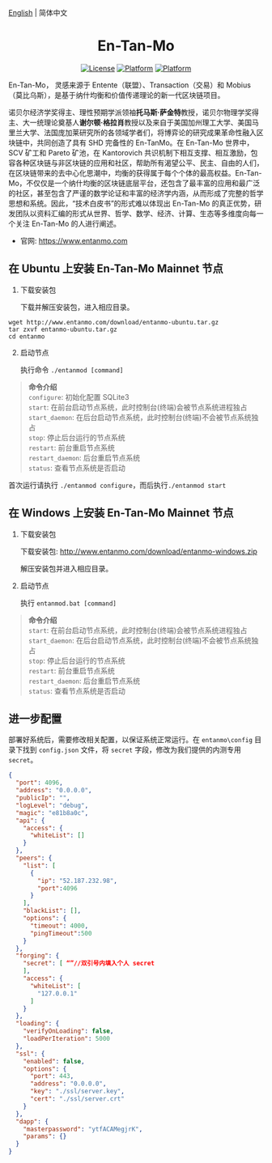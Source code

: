 [English](./README.md) | 简体中文

<h1 align="center">En-Tan-Mo</h1>
<div align="center">

[![License](https://img.shields.io/badge/license-MIT-yellow.svg?style=flat)]()
[![Platform](https://img.shields.io/badge/platform-Ubuntu-orange.svg?style=flat)](http://www.entanmo.com/download/entanmo-ubuntu.tar.gz)
[![Platform](https://img.shields.io/badge/platform-Windows-blue.svg?style=flat)](http://www.entanmo.com/download/entanmo-windows.zip)

</div>   

En-Tan-Mo， 灵感来源于 Entente（联盟）、Transaction（交易）和 Mobius（莫比乌斯），是基于纳什均衡和价值传递理论的新一代区块链项目。

诺贝尔经济学奖得主、理性预期学派领袖**托马斯·萨金特**教授，诺贝尔物理学奖得主、大一统理论奠基人**谢尔顿·格拉肖**教授以及来自于美国加州理工大学、美国马里兰大学、法国庞加莱研究所的各领域学者们，将博弈论的研究成果革命性融入区块链中，共同创造了具有 SHD 完备性的 En-TanMo。在 En-Tan-Mo 世界中，SCV 矿工和 Pareto 矿池，在 Kantorovich 共识机制下相互支撑、相互激励，包容各种区块链与非区块链的应用和社区，帮助所有渴望公平、民主、自由的人们，在区块链带来的去中心化思潮中，均衡的获得属于每个个体的最高权益。En-Tan-Mo，不仅仅是一个纳什均衡的区块链底层平台，还包含了最丰富的应用和最广泛的社区，甚至包含了严谨的数学论证和丰富的经济学内涵，从而形成了完整的哲学思想和系统。因此，“技术白皮书”的形式难以体现出 En-Tan-Mo 的真正优势，研发团队以资料汇编的形式从世界、哲学、数学、经济、计算、生态等多维度向每一个关注 En-Tan-Mo 的人进行阐述。

- 官网: https://www.entanmo.com

## 在 Ubuntu 上安装 En-Tan-Mo Mainnet 节点

1. 下载安装包

   下载并解压安装包，进入相应目录。

```
wget http://www.entanmo.com/download/entanmo-ubuntu.tar.gz
tar zxvf entanmo-ubuntu.tar.gz
cd entanmo
```

2. 启动节点

   执行命令 `./entanmod [command]`

> **命令介绍**  
`configure`: 初始化配置 SQLite3  
`start`: 在前台启动节点系统，此时控制台(终端)会被节点系统进程独占  
`start_daemon`: 在后台启动节点系统，此时控制台(终端)不会被节点系统独占  
`stop`: 停止后台运行的节点系统  
`restart`: 前台重启节点系统  
`restart_daemon`: 后台重启节点系统  
`status`: 查看节点系统是否启动  

首次运行请执行 `./entanmod configure`，而后执行`./entanmod start`


## 在 Windows 上安装 En-Tan-Mo Mainnet 节点

1. 下载安装包

   下载安装包: http://www.entanmo.com/download/entanmo-windows.zip

   解压安装包并进入相应目录。

2. 启动节点

   执行 `entanmod.bat [command]`

> **命令介绍**  
`start`: 在前台启动节点系统，此时控制台(终端)会被节点系统进程独占  
`start_daemon`: 在后台启动节点系统，此时控制台(终端)不会被节点系统独占  
`stop`: 停止后台运行的节点系统  
`restart`: 前台重启节点系统  
`restart_daemon`: 后台重启节点系统  
`status`: 查看节点系统是否启动  

## 进一步配置

部署好系统后，需要修改相关配置，以保证系统正常运行。在 `entanmo\config` 目录下找到 `config.json` 文件，将 `secret` 字段，修改为我们提供的内测专用 `secret`。

```json
{
  "port": 4096,
  "address": "0.0.0.0",
  "publicIp": "",
  "logLevel": "debug",
  "magic": "e81b8a0c",
  "api": {
    "access": {
      "whiteList": []
    }
  },
  "peers": {
    "list": [
      {
        "ip": "52.187.232.98", 
        "port":4096
      }
    ],
    "blackList": [],
    "options": {
      "timeout": 4000,
      "pingTimeout":500
    }
  },
  "forging": {
    "secret": [ “”//双引号内填入个人 secret
    ],
    "access": {
      "whiteList": [
        "127.0.0.1"
      ]
    }
  },
  "loading": {
    "verifyOnLoading": false,
    "loadPerIteration": 5000
  },
  "ssl": {
    "enabled": false,
    "options": {
      "port": 443,
      "address": "0.0.0.0",
      "key": "./ssl/server.key",
      "cert": "./ssl/server.crt"
    }
  },
  "dapp": {
    "masterpassword": "ytfACAMegjrK",
    "params": {}
  }
}
```
